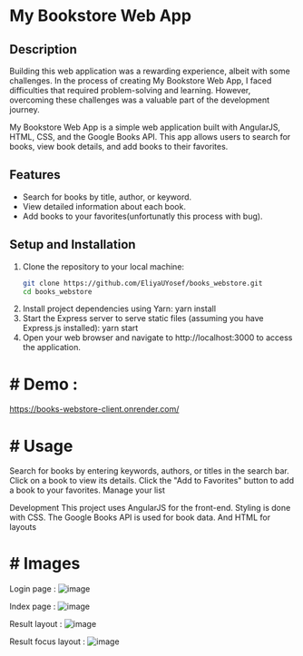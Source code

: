# My Bookstore Web App

## Description

Building this web application was a rewarding experience, albeit with some challenges. In the process of creating My Bookstore Web App, I faced difficulties that required problem-solving and learning. However, overcoming these challenges was a valuable part of the development journey.

My Bookstore Web App is a simple web application built with AngularJS, HTML, CSS, and the Google Books API. This app allows users to search for books, view book details, and add books to their favorites.

## Features

- Search for books by title, author, or keyword.
- View detailed information about each book.
- Add books to your favorites(unfortunatly this process with bug).

## Setup and Installation

1. Clone the repository to your local machine:
   ```bash
   git clone https://github.com/EliyaUYosef/books_webstore.git
   cd books_webstore
2. Install project dependencies using Yarn:
      yarn install
3. Start the Express server to serve static files (assuming you have Express.js installed):
   yarn start
4. Open your web browser and navigate to http://localhost:3000 to access the application.

# # Demo : 
   https://books-webstore-client.onrender.com/
   
# # Usage
Search for books by entering keywords, authors, or titles in the search bar.
Click on a book to view its details.
Click the "Add to Favorites" button to add a book to your favorites.
Manage your list

Development
This project uses AngularJS for the front-end.
Styling is done with CSS.
The Google Books API is used for book data.
And HTML for layouts

# # Images
Login page : 
![image](https://github.com/EliyaUYosef/books_webstore_client/assets/49410686/33a9b720-899f-486b-9967-6e78d880ea66)

Index page : 
![image](https://github.com/EliyaUYosef/books_webstore_client/assets/49410686/53faf7f0-81c5-4c00-995a-e64a1dff387e)

Result layout : 
![image](https://github.com/EliyaUYosef/books_webstore_client/assets/49410686/1e489f32-5184-443a-bb7e-14f5759db67e)

Result focus layout : 
![image](https://github.com/EliyaUYosef/books_webstore_client/assets/49410686/9c99b839-57dd-455f-ab16-840b8283d232)
